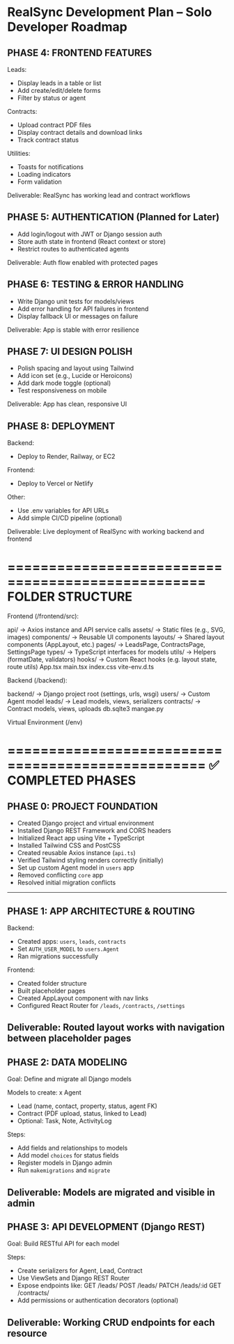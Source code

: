 RealSync Development Plan – Solo Developer Roadmap
==================================================


PHASE 4: FRONTEND FEATURES
--------------------------------------------------

Leads:
- Display leads in a table or list
- Add create/edit/delete forms
- Filter by status or agent

Contracts:
- Upload contract PDF files
- Display contract details and download links
- Track contract status

Utilities:
- Toasts for notifications
- Loading indicators
- Form validation

Deliverable: RealSync has working lead and contract workflows


PHASE 5: AUTHENTICATION (Planned for Later)
--------------------------------------------------

- Add login/logout with JWT or Django session auth
- Store auth state in frontend (React context or store)
- Restrict routes to authenticated agents

Deliverable: Auth flow enabled with protected pages


PHASE 6: TESTING & ERROR HANDLING
--------------------------------------------------

- Write Django unit tests for models/views
- Add error handling for API failures in frontend
- Display fallback UI or messages on failure

Deliverable: App is stable with error resilience


PHASE 7: UI DESIGN POLISH
--------------------------------------------------

- Polish spacing and layout using Tailwind
- Add icon set (e.g., Lucide or Heroicons)
- Add dark mode toggle (optional)
- Test responsiveness on mobile

Deliverable: App has clean, responsive UI


PHASE 8: DEPLOYMENT
--------------------------------------------------

Backend:
- Deploy to Render, Railway, or EC2

Frontend:
- Deploy to Vercel or Netlify

Other:
- Use .env variables for API URLs
- Add simple CI/CD pipeline (optional)

Deliverable: Live deployment of RealSync with working backend and frontend


==================================================
FOLDER STRUCTURE
==================================================

Frontend (/frontend/src):

  api/            → Axios instance and API service calls
  assets/         → Static files (e.g., SVG, images)
  components/     → Reusable UI components
  layouts/        → Shared layout components (AppLayout, etc.)
  pages/          → LeadsPage, ContractsPage, SettingsPage
  types/          → TypeScript interfaces for models
  utils/          → Helpers (formatDate, validators)
  hooks/          → Custom React hooks (e.g. layout state, route utils)
  App.tsx
  main.tsx
  index.css
  vite-env.d.ts

Backend (/backend):

  backend/        → Django project root (settings, urls, wsgi)
  users/          → Custom Agent model
  leads/          → Lead models, views, serializers
  contracts/      → Contract models, views, uploads
  db.sqlte3
  mangae.py

Virtual Environment (/env)


==================================================
✅ COMPLETED PHASES
==================================================

PHASE 0: PROJECT FOUNDATION
--------------------------------------------------
- Created Django project and virtual environment
- Installed Django REST Framework and CORS headers
- Initialized React app using Vite + TypeScript
- Installed Tailwind CSS and PostCSS
- Created reusable Axios instance (`api.ts`)
- Verified Tailwind styling renders correctly (initially)
- Set up custom Agent model in `users` app
- Removed conflicting `core` app
- Resolved initial migration conflicts
--------------------------------------------------

PHASE 1: APP ARCHITECTURE & ROUTING
--------------------------------------------------

Backend:
- Created apps: `users`, `leads`, `contracts`
- Set `AUTH_USER_MODEL` to `users.Agent`
- Ran migrations successfully

Frontend:
- Created folder structure
- Built placeholder pages
- Created AppLayout component with nav links
- Configured React Router for `/leads`, `/contracts`, `/settings`

Deliverable: Routed layout works with navigation between placeholder pages
--------------------------------------------------

PHASE 2: DATA MODELING
--------------------------------------------------

Goal: Define and migrate all Django models

Models to create:
x Agent 
- Lead (name, contact, property, status, agent FK)
- Contract (PDF upload, status, linked to Lead)
- Optional: Task, Note, ActivityLog

Steps:
- Add fields and relationships to models
- Add model `choices` for status fields
- Register models in Django admin
- Run `makemigrations` and `migrate`

Deliverable: Models are migrated and visible in admin
--------------------------------------------------

PHASE 3: API DEVELOPMENT (Django REST)
--------------------------------------------------

Goal: Build RESTful API for each model

Steps:
- Create serializers for Agent, Lead, Contract
- Use ViewSets and Django REST Router
- Expose endpoints like:
    GET /leads/
    POST /leads/
    PATCH /leads/:id
    GET /contracts/
- Add permissions or authentication decorators (optional)

Deliverable: Working CRUD endpoints for each resource
--------------------------------------------------

